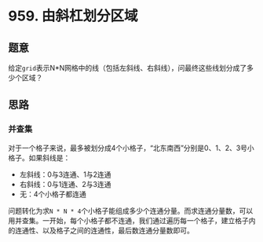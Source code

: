 # 959. 由斜杠划分区域

## 题意

给定`grid`表示N*N网格中的线（包括左斜线、右斜线），问最终这些线划分成了多少个区域？

## 思路

### 并查集

对于一个格子来说，最多被划分成4个小格子，“北东南西”分别是0、1、2、3号小格子。如果斜线是：

- 左斜线：0与3连通、1与2连通
- 右斜线：0与1连通、2与3连通
- 无：4个小格子都连通

问题转化为求`N * N * 4`个小格子能组成多少个连通分量。而求连通分量数，可以用并查集。一开始，每个小格子都不连通，我们通过遍历每一个格子，建立格子内的连通性、以及格子之间的连通性，最后数连通分量数即可。
